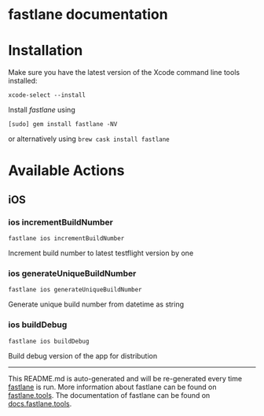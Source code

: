 fastlane documentation
================
# Installation

Make sure you have the latest version of the Xcode command line tools installed:

```
xcode-select --install
```

Install _fastlane_ using
```
[sudo] gem install fastlane -NV
```
or alternatively using `brew cask install fastlane`

# Available Actions
## iOS
### ios incrementBuildNumber
```
fastlane ios incrementBuildNumber
```
Increment build number to latest testflight version by one
### ios generateUniqueBuildNumber
```
fastlane ios generateUniqueBuildNumber
```
Generate unique build number from datetime as string
### ios buildDebug
```
fastlane ios buildDebug
```
Build debug version of the app for distribution

----

This README.md is auto-generated and will be re-generated every time [fastlane](https://fastlane.tools) is run.
More information about fastlane can be found on [fastlane.tools](https://fastlane.tools).
The documentation of fastlane can be found on [docs.fastlane.tools](https://docs.fastlane.tools).
